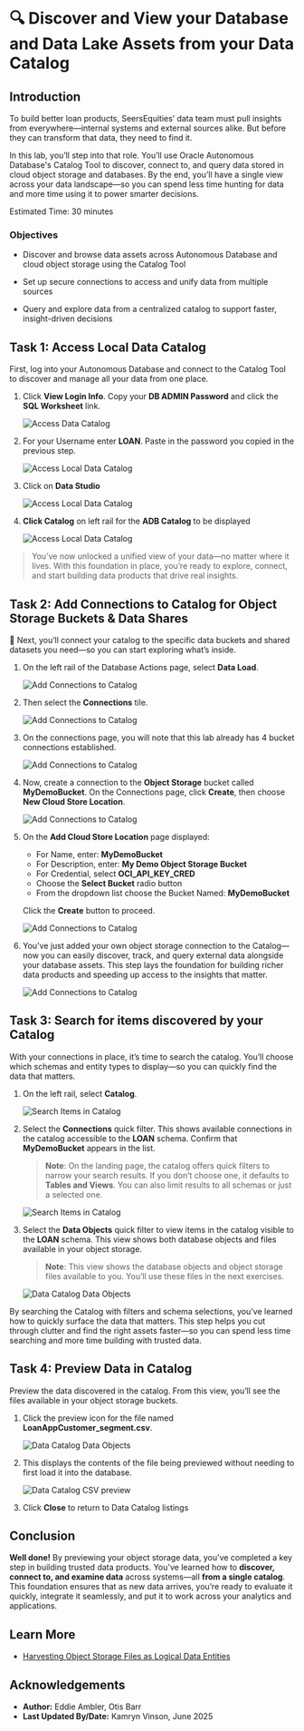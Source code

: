 # 🔍 Discover and View your Database and Data Lake Assets from your Data Catalog

## Introduction

To build better loan products, SeersEquities’ data team must pull insights from everywhere—internal systems and external sources alike. But before they can transform that data, they need to find it.

In this lab, you’ll step into that role. You’ll use Oracle Autonomous Database's Catalog Tool to discover, connect to, and query data stored in cloud object storage and databases. By the end, you’ll have a single view across your data landscape—so you can spend less time hunting for data and more time using it to power smarter decisions.

Estimated Time: 30 minutes

### Objectives

* Discover and browse data assets across Autonomous Database and cloud object storage using the Catalog Tool

* Set up secure connections to access and unify data from multiple sources

* Query and explore data from a centralized catalog to support faster, insight-driven decisions


## Task 1: Access Local Data Catalog

First, log into your Autonomous Database and connect to the Catalog Tool to discover and manage all your data from one place.

1. Click **View Login Info**. Copy your **DB ADMIN Password** and click the **SQL Worksheet** link.

    ![Access Data Catalog](./images/start-demo.png "Access Local Data Catalog")  

2. For your Username enter **LOAN**. Paste in the password you copied in the previous step.

    ![Access Local Data Catalog](./images/sql-sign-in.png "Access Local Data Catalog")  

6. Click on **Data Studio**

    ![Access Local Data Catalog](./images/access-local-data-catalog-3.png "Access Local Data Catalog")  

7. **Click Catalog** on left rail for the **ADB Catalog** to be displayed

    ![Access Local Data Catalog](./images/access-local-data-catalog-4.png "Access Local Data Catalog")  

>You’ve now unlocked a unified view of your data—no matter where it lives. With this foundation in place, you’re ready to explore, connect, and start building data products that drive real insights.

## Task 2: Add Connections to Catalog for Object Storage Buckets & Data Shares  

🚀 Next, you’ll connect your catalog to the specific data buckets and shared datasets you need—so you can start exploring what’s inside.

1. On the left rail of the Database Actions page, select **Data Load**.  

    ![Add Connections to Catalog](./images/select-data-load.png "Add Connections to Catalog")  

2. Then select the **Connections** tile.  

    ![Add Connections to Catalog](./images/add-connections-to-catalog-1.png "Add Connections to Catalog")  

3. On the connections page, you will note that this lab already has 4 bucket connections established.  

    ![Add Connections to Catalog](./images/add-connections-to-catalog-2.png "Add Connections to Catalog")  

4. Now, create a connection to the **Object Storage** bucket called **MyDemoBucket**. On the Connections page, click **Create**, then choose **New Cloud Store Location**.

    ![Add Connections to Catalog](./images/add-connections-to-catalog-3.png "Add Connections to Catalog")  

5. On the **Add Cloud Store Location** page displayed:

    - For Name, enter: **MyDemoBucket**
    - For Description, enter: **My Demo Object Storage Bucket**
    - For Credential, select **OCI\_API\_KEY_CRED**
    - Choose the **Select Bucket** radio button
    - From the dropdown list choose the Bucket Named: **MyDemoBucket**

   Click the **Create** button to proceed.

    ![Add Connections to Catalog](./images/add-connections-to-catalog-5.png "Add Connections to Catalog")  

6. You’ve just added your own object storage connection to the Catalog—now you can easily discover, track, and query external data alongside your database assets. This step lays the foundation for building richer data products and speeding up access to the insights that matter.

    ![Add Connections to Catalog](./images/add-connections-to-catalog-6.png "Add Connections to Catalog")  

## Task 3: Search for items discovered by your Catalog  

With your connections in place, it’s time to search the catalog. You’ll choose which schemas and entity types to display—so you can quickly find the data that matters.

1. On the left rail, select **Catalog**.  

    ![Search Items in Catalog](./images/search-items-in-catalog-1.png "Search Items in Catalog")  

2. Select the **Connections** quick filter. This shows available connections in the catalog accessible to the **LOAN** schema. Confirm that **MyDemoBucket** appears in the list.

    >**Note**: On the landing page, the catalog offers quick filters to narrow your search results. If you don’t choose one, it defaults to **Tables and Views**. You can also limit results to all schemas or just a selected one.

    ![Search Items in Catalog](./images/search-items-in-catalog-2.png "Search Items in Catalog")  

3. Select the **Data Objects** quick filter to view items in the catalog visible to the **LOAN** schema. This view shows both database objects and files available in your object storage.

    >**Note**: This view shows the database objects and object storage files available to you. You’ll use these files in the next exercises.

    ![Data Catalog Data Objects](./images/data-catalog-data-objects.png "Data Catalog Data Objects")

By searching the Catalog with filters and schema selections, you’ve learned how to quickly surface the data that matters. This step helps you cut through clutter and find the right assets faster—so you can spend less time searching and more time building with trusted data.

## Task 4: Preview Data in Catalog  

Preview the data discovered in the catalog. From this view, you’ll see the files available in your object storage buckets.

1. Click the preview icon for the file named **LoanAppCustomer_segment.csv**.  

    ![Data Catalog Data Objects](./images/preview-icon.png "Data Catalog Data Objects")  

2. This displays the contents of the file being previewed without needing to first load it into the database.  

    ![Data Catalog CSV preview](./images/data-catalog-csv-preview.png "Data Catalog CSV Preview")  

3. Click **Close** to return to Data Catalog listings  


## Conclusion

**Well done!** By previewing your object storage data, you've completed a key step in building trusted data products. You've learned how to **discover, connect to, and examine data** across systems—all **from a single catalog**. This foundation ensures that as new data arrives, you’re ready to evaluate it quickly, integrate it seamlessly, and put it to work across your analytics and applications.

## Learn More

* [Harvesting Object Storage Files as Logical Data Entities](https://docs.oracle.com/en-us/iaas/data-catalog/using/logical-entities.htm)

## Acknowledgements

* **Author:** Eddie Ambler, Otis Barr
* **Last Updated By/Date:** Kamryn Vinson, June 2025